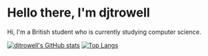 # Hello there, I'm djtrowell
<!---
- 👀 I’m interested in ...
- 🌱 I’m currently learning ...
- 💞️ I’m looking to collaborate on ...
- 📫 How to reach me ...
--->
<!---
djtrowell/djtrowell is a ✨ special ✨ repository because its `README.md` (this file) appears on your GitHub profile.
You can click the Preview link to take a look at your changes.
--->
Hi, I'm a British student who is currently studying computer science.

[![djtrowell's GitHub stats](https://github-readme-stats.vercel.app/api?username=djtrowell&count_private=true&show_icons=true&include_all_commits=true&custom_title=GitHub+Statistics)](https://github.com/anuraghazra/github-readme-stats) [![Top Langs](https://github-readme-stats.vercel.app/api/top-langs/?username=djtrowell&hide=HTML,CSS)](https://github.com/anuraghazra/github-readme-stats)
